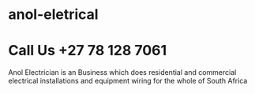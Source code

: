 # anol-eletrical
# Call Us +27 78 128 7061
Anol Electrician is an Business which does residential and commercial electrical installations and equipment wiring for the whole of South Africa
